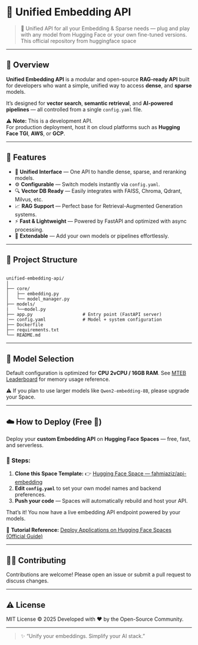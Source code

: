# 🧠 Unified Embedding API

> 🧩 Unified API for all your Embedding & Sparse needs — plug and play with any model from Hugging Face or your own fine-tuned versions. This official repository from huggingface space

---

## 🚀 Overview

**Unified Embedding API** is a modular and open-source **RAG-ready API** built for developers who want a simple, unified way to access **dense**, and **sparse** models.

It’s designed for **vector search**, **semantic retrieval**, and **AI-powered pipelines** — all controlled from a single `config.yaml` file.

⚠️ **Note:** This is a development API.  
For production deployment, host it on cloud platforms such as **Hugging Face TGI**, **AWS**, or **GCP**.

---

## 🧩 Features

- 🧠 **Unified Interface** — One API to handle dense, sparse, and reranking models.
- ⚙️ **Configurable** — Switch models instantly via `config.yaml`.
- 🔍 **Vector DB Ready** — Easily integrates with FAISS, Chroma, Qdrant, Milvus, etc.
- 📈 **RAG Support** — Perfect base for Retrieval-Augmented Generation systems.
- ⚡ **Fast & Lightweight** — Powered by FastAPI and optimized with async processing.
- 🧰 **Extendable** — Add your own models or pipelines effortlessly.

---

## 📁 Project Structure

```

unified-embedding-api/
│
├── core/
│   ├── embedding.py         
│   └── model_manager.py     
├── models/
|   └──model.py
├── app.py                   # Entry point (FastAPI server)
|── config.yaml              # Model + system configuration
├── Dockerfile                 
├── requirements.txt
└── README.md

```
---
## 🧩 Model Selection

Default configuration is optimized for **CPU 2vCPU / 16GB RAM**. See [MTEB Leaderboard](https://huggingface.co/spaces/mteb/leaderboard) for memory usage reference.

⚠️ If you plan to use larger models like `Qwen2-embedding-8B`, please upgrade your Space.

---

## ☁️ How to Deploy (Free 🚀)

Deploy your **custom Embedding API** on **Hugging Face Spaces** — free, fast, and serverless.

### 🔧 Steps:

1. **Clone this Space Template:**
   👉 [Hugging Face Space — fahmiaziz/api-embedding](https://huggingface.co/spaces/fahmiaziz/api-embedding)
2. **Edit `config.yaml`** to set your own model names and backend preferences.
3. **Push your code** — Spaces will automatically rebuild and host your API.

That’s it! You now have a live embedding API endpoint powered by your models.

📘 **Tutorial Reference:**
[Deploy Applications on Hugging Face Spaces (Official Guide)](https://huggingface.co/blog/HemanthSai7/deploy-applications-on-huggingface-spaces)

---


## 🧑‍💻 Contributing

Contributions are welcome!
Please open an issue or submit a pull request to discuss changes.

---

## ⚠️ License

MIT License © 2025
Developed with ❤️ by the Open-Source Community.

---

> ✨ “Unify your embeddings. Simplify your AI stack.”

